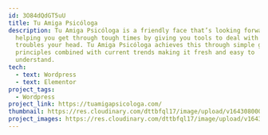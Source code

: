 ```yaml
---
id: 3O84dQdGT5uU
title: Tu Amiga Psicóloga
description: Tu Amiga Psicóloga is a friendly face that’s looking forward to
  helping you get through tough times by giving you tools to deal with what
  troubles your head. Tu Amiga Psicóloga achieves this through simple graphic
  principles combined with current trends making it fresh and easy to
  understand.
tech:
  - text: Wordpress
  - text: Elementor
project_tags:
  - Wordpress
project_link: https://tuamigapsicologa.com/
thumbnail: https://res.cloudinary.com/dttbfql17/image/upload/v1643080005/tuamigapsicologa/thumbnail_dpufk4.jpg
project_images: https://res.cloudinary.com/dttbfql17/image/upload/v1643079996/tuamigapsicologa/image1_lsf3lv.jpg
---
```

